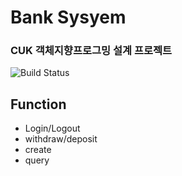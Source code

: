 # Bank Sysyem
### CUK 객체지향프로그밍 설계 프로젝트
![Build Status](https://img.shields.io/badge/-JAVA-F26D85)


## Function
- Login/Logout
- withdraw/deposit
- create
- query
